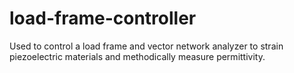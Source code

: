 # load-frame-controller
Used to control a load frame and vector network analyzer to strain piezoelectric materials and methodically measure permittivity. 
